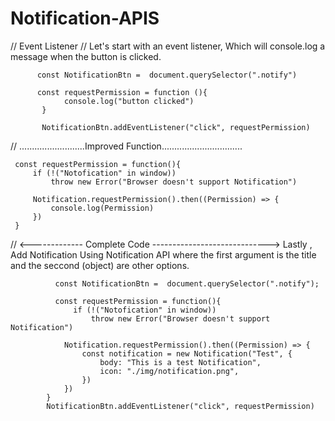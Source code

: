 # Notification-APIS
// Event Listener
// Let's start with an event listener, Which will console.log a message when the button is clicked.

          const NotificationBtn =  document.querySelector(".notify")

          const requestPermission = function (){
                console.log("button clicked")
           }

           NotificationBtn.addEventListener("click", requestPermission)

// ..........................Improved Function................................

     const requestPermission = function(){
         if (!("Notofication" in window))
             throw new Error("Browser doesn't support Notification")

         Notification.requestPermission().then((Permission) => {
             console.log(Permission)
         })
     }

//  <------------- Complete Code ----------------------------->
Lastly , Add Notification Using Notification API where the first
argument is the title and the seccond (object) 
are other options.

              const NotificationBtn =  document.querySelector(".notify");

              const requestPermission = function(){
                  if (!("Notofication" in window))
                      throw new Error("Browser doesn't support Notification")

                Notification.requestPermission().then((Permission) => {
                    const notification = new Notification("Test", {
                        body: "This is a test Notification",
                        icon: "./img/notification.png",            
                    })
                })
            }
            NotificationBtn.addEventListener("click", requestPermission)
